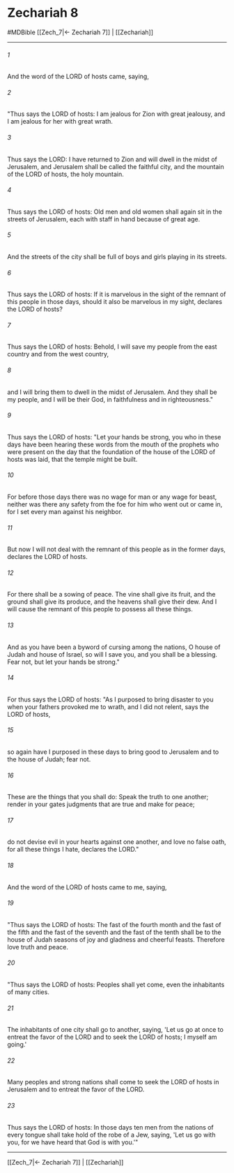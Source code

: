 # Zechariah 8
#MDBible
[[Zech_7|← Zechariah 7]] | [[Zechariah]]

***

###### 1 

And the word of the LORD of hosts came, saying, 

###### 2 

"Thus says the LORD of hosts: I am jealous for Zion with great jealousy, and I am jealous for her with great wrath. 

###### 3 

Thus says the LORD: I have returned to Zion and will dwell in the midst of Jerusalem, and Jerusalem shall be called the faithful city, and the mountain of the LORD of hosts, the holy mountain. 

###### 4 

Thus says the LORD of hosts: Old men and old women shall again sit in the streets of Jerusalem, each with staff in hand because of great age. 

###### 5 

And the streets of the city shall be full of boys and girls playing in its streets. 

###### 6 

Thus says the LORD of hosts: If it is marvelous in the sight of the remnant of this people in those days, should it also be marvelous in my sight, declares the LORD of hosts? 

###### 7 

Thus says the LORD of hosts: Behold, I will save my people from the east country and from the west country, 

###### 8 

and I will bring them to dwell in the midst of Jerusalem. And they shall be my people, and I will be their God, in faithfulness and in righteousness." 

###### 9 

Thus says the LORD of hosts: "Let your hands be strong, you who in these days have been hearing these words from the mouth of the prophets who were present on the day that the foundation of the house of the LORD of hosts was laid, that the temple might be built. 

###### 10 

For before those days there was no wage for man or any wage for beast, neither was there any safety from the foe for him who went out or came in, for I set every man against his neighbor. 

###### 11 

But now I will not deal with the remnant of this people as in the former days, declares the LORD of hosts. 

###### 12 

For there shall be a sowing of peace. The vine shall give its fruit, and the ground shall give its produce, and the heavens shall give their dew. And I will cause the remnant of this people to possess all these things. 

###### 13 

And as you have been a byword of cursing among the nations, O house of Judah and house of Israel, so will I save you, and you shall be a blessing. Fear not, but let your hands be strong." 

###### 14 

For thus says the LORD of hosts: "As I purposed to bring disaster to you when your fathers provoked me to wrath, and I did not relent, says the LORD of hosts, 

###### 15 

so again have I purposed in these days to bring good to Jerusalem and to the house of Judah; fear not. 

###### 16 

These are the things that you shall do: Speak the truth to one another; render in your gates judgments that are true and make for peace; 

###### 17 

do not devise evil in your hearts against one another, and love no false oath, for all these things I hate, declares the LORD." 

###### 18 

And the word of the LORD of hosts came to me, saying, 

###### 19 

"Thus says the LORD of hosts: The fast of the fourth month and the fast of the fifth and the fast of the seventh and the fast of the tenth shall be to the house of Judah seasons of joy and gladness and cheerful feasts. Therefore love truth and peace. 

###### 20 

"Thus says the LORD of hosts: Peoples shall yet come, even the inhabitants of many cities. 

###### 21 

The inhabitants of one city shall go to another, saying, 'Let us go at once to entreat the favor of the LORD and to seek the LORD of hosts; I myself am going.' 

###### 22 

Many peoples and strong nations shall come to seek the LORD of hosts in Jerusalem and to entreat the favor of the LORD. 

###### 23 

Thus says the LORD of hosts: In those days ten men from the nations of every tongue shall take hold of the robe of a Jew, saying, 'Let us go with you, for we have heard that God is with you.'" 

***

[[Zech_7|← Zechariah 7]] | [[Zechariah]]
